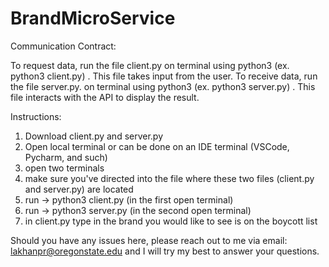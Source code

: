 # BrandMicroService

Communication Contract:

To request data, run the file client.py on terminal using python3 (ex. python3 client.py) . This file takes input from the user.
To receive data, run the file server.py. on terminal using python3 (ex. python3 server.py) . This file interacts with the API to display the result. 

Instructions:
1. Download client.py and server.py
2. Open local terminal or can be done on an IDE terminal (VSCode, Pycharm, and such)
3. open two terminals
4. make sure you've directed into the file where these two files (client.py and server.py)  are located
5. run -> python3 client.py (in the first open terminal)
6. run -> python3 server.py (in the second open terminal)
7. in client.py type in the brand you would like to see is on the boycott list

Should you have any issues here, please reach out to me via email: lakhanpr@oregonstate.edu and I will try my best to answer your questions.
